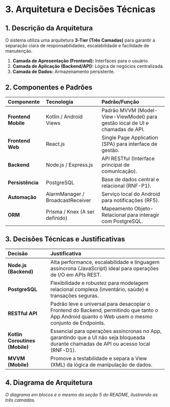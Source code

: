 # 3. Arquitetura e Decisões Técnicas

## 1. Descrição da Arquitetura

O sistema utiliza uma arquitetura **3-Tier (Três Camadas)** para garantir a separação clara de responsabilidades, escalabilidade e facilidade de manutenção.

1.  **Camada de Apresentação (Frontend):** Interfaces para o usuário.
2.  **Camada de Aplicação (Backend/API):** Lógica de negócios centralizada.
3.  **Camada de Dados:** Armazenamento persistente.

## 2. Componentes e Padrões

| Componente | Tecnologia | Padrão/Função |
| :--- | :--- | :--- |
| **Frontend Mobile** | Kotlin / Android Views | Padrão MVVM (Model-View-ViewModel) para gestão local de UI e chamadas de API. |
| **Frontend Web** | React.js | Single Page Application (SPA) para interface de gestão. |
| **Backend** | Node.js / Express.js | API RESTful (Interface principal de comunicação). |
| **Persistência** | PostgreSQL | Base de dados central e relacional (RNF-P1). |
| **Automação** | AlarmManager / BroadcastReceiver | Serviço local do Android para notificações (RF5). |
| **ORM** | Prisma / Knex (A ser definido) | Mapeamento Objeto-Relacional para interagir com PostgreSQL. |

## 3. Decisões Técnicas e Justificativas

| Decisão | Justificativa |
| :--- | :--- |
| **Node.js (Backend)** | Alta performance, escalabilidade e linguagem assíncrona (JavaScript) ideal para operações de I/O em APIs REST. |
| **PostgreSQL** | Flexibilidade e robustez para modelagem relacional complexa (inventário, saúde) e transações seguras. |
| **RESTful API** | Padrão leve e universal para desacoplar o Frontend do Backend, permitindo que tanto o App Android quanto o Web usem o mesmo conjunto de Endpoints. |
| **Kotlin Coroutines (Mobile)** | Essencial para operações assíncronas no App, garantindo que a UI não seja bloqueada durante chamadas de API ou acesso local (RNF-D1). |
| **MVVM (Mobile)** | Promove a testabilidade e separa a View (XML) da lógica de manipulação de dados. |

## 4. Diagrama de Arquitetura

*O diagrama em blocos é o mesmo da seção 5 do README, ilustrando as três camadas.*